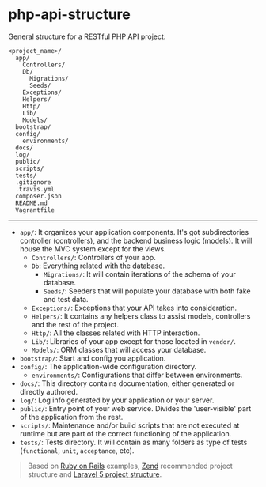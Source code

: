 php-api-structure
===

General structure for a RESTful PHP API project.

    <project_name>/
      app/
        Controllers/
        Db/
          Migrations/
          Seeds/
        Exceptions/
        Helpers/
        Http/
        Lib/
        Models/
      bootstrap/
      config/
        environments/
      docs/
      log/
      public/
      scripts/
      tests/
      .gitignore
	  .travis.yml
      composer.json
	  README.md
      Vagrantfile

-------

* `app/`: It organizes your application components. It's got subdirectories controller (controllers), and the backend business logic (models). It will house the MVC system except for the views.
	* `Controllers/`: Controllers of your app.
	* `Db`: Everything related with the database.
		* `Migrations/`: It will contain iterations of the schema of your database.
		* `Seeds/`: Seeders that will populate your database with both fake and test data.
	* `Exceptions/`: Exceptions that your API takes into consideration.
	* `Helpers/`: It contains any helpers class to assist models, controllers and the rest of the project.
	* `Http/`: All the classes related with HTTP interaction.
	* `Lib/`: Libraries of your app except for those located in `vendor/`.
	* `Models/`: ORM classes that will access your database.
* `bootstrap/`: Start and config you application.
* `config/`: The application-wide configuration directory.
    * `environments/`: Configurations that differ between environments.
* `docs/`: This directory contains documentation, either generated or directly authored.
* `log/`: Log info generated by your application or your server.
* `public/`: Entry point of your web service. Divides the 'user-visible' part of the application from the rest.
* `scripts/`: Maintenance and/or build scripts that are not executed at runtime but are part of the correct functioning of the application.
* `tests/`: Tests directory. It will contain as many folders as type of tests (`functional`, `unit`, `acceptance`, etc).

> Based on [Ruby on Rails](https://github.com/railstutorial/first_app) examples, [Zend](http://framework.zend.com/manual/1.12/en/project-structure.project.html) recommended project structure and [Laravel 5 project structure](https://github.com/bestmomo/laravel5-example).